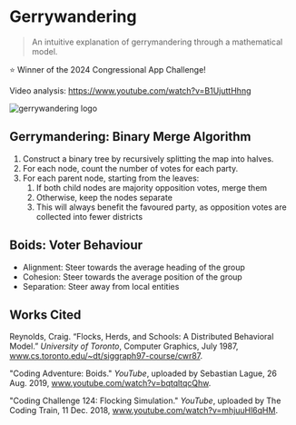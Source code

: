# Gerrywandering

> An intuitive explanation of gerrymandering through a mathematical model.

⭐ Winner of the 2024 Congressional App Challenge!

Video analysis: https://www.youtube.com/watch?v=B1UjuttHhng

![gerrywandering logo](https://github.com/user-attachments/assets/17cb87f5-d258-44af-9ff8-4e7209c2e0e5)

## Gerrymandering: Binary Merge Algorithm

1. Construct a binary tree by recursively splitting the map into halves.
2. For each node, count the number of votes for each party.
3. For each parent node, starting from the leaves:
    1. If both child nodes are majority opposition votes, merge them
    2. Otherwise, keep the nodes separate
    3. This will always benefit the favoured party, as opposition votes are collected into fewer districts

## Boids: Voter Behaviour

- Alignment: Steer towards the average heading of the group
- Cohesion: Steer towards the average position of the group
- Separation: Steer away from local entities

## Works Cited

Reynolds, Craig. “Flocks, Herds, and Schools: A Distributed Behavioral Model.” *University of Toronto*, Computer Graphics, July 1987, www.cs.toronto.edu/~dt/siggraph97-course/cwr87. 

"Coding Adventure: Boids." *YouTube*, uploaded by Sebastian Lague, 26 Aug. 2019, www.youtube.com/watch?v=bqtqltqcQhw.

"Coding Challenge 124: Flocking Simulation." *YouTube*, uploaded by The Coding Train, 11 Dec. 2018, www.youtube.com/watch?v=mhjuuHl6qHM.

